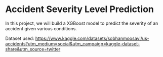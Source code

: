 # Accident Severity Level Prediction

In this project, we will build a XGBoost model to predict the severity of an accident given various conditions.

Dataset used: https://www.kaggle.com/datasets/sobhanmoosavi/us-accidents?utm_medium=social&utm_campaign=kaggle-dataset-share&utm_source=twitter 

